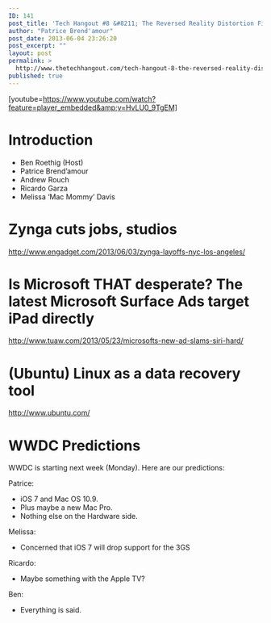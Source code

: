 ```yaml
---
ID: 141
post_title: 'Tech Hangout #8 &#8211; The Reversed Reality Distortion Field'
author: "Patrice Brend'amour"
post_date: 2013-06-04 23:26:20
post_excerpt: ""
layout: post
permalink: >
  http://www.thetechhangout.com/tech-hangout-8-the-reversed-reality-distortion-field/
published: true
---
```

[youtube=https://www.youtube.com/watch?feature=player_embedded&amp;v=HvLU0_9TgEM]
<h1>Introduction</h1>
<ul>
	<li>Ben Roethig (Host)</li>
	<li>Patrice Brend’amour</li>
	<li>Andrew Rouch</li>
	<li>Ricardo Garza</li>
	<li>Melissa ‘Mac Mommy’ Davis</li>
</ul>
<h1>Zynga cuts jobs, studios</h1>
<a href="http://www.engadget.com/2013/06/03/zynga-layoffs-nyc-los-angeles/">http://www.engadget.com/2013/06/03/zynga-layoffs-nyc-los-angeles/</a>
<h1>Is Microsoft THAT desperate? The latest Microsoft Surface Ads target iPad directly</h1>
<a href="http://www.tuaw.com/2013/05/23/microsofts-new-ad-slams-siri-hard/">http://www.tuaw.com/2013/05/23/microsofts-new-ad-slams-siri-hard/</a>
<h1>(Ubuntu) Linux as a data recovery tool</h1>
<a href="http://www.ubuntu.com/">http://www.ubuntu.com/</a>
<h1>WWDC Predictions</h1>
WWDC is starting next week (Monday). Here are our predictions:

Patrice:
- iOS 7 and Mac OS 10.9.
- Plus maybe a new Mac Pro.
- Nothing else on the Hardware side.

Melissa:
- Concerned that iOS 7 will drop support for the 3GS

Ricardo:
- Maybe something with the Apple TV?

Ben:
- Everything is said.